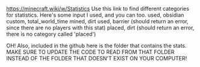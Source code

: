 https://minecraft.wiki/w/Statistics
Use this link to find different categories for statistics.
Here's some input I used, and you can too.
used, obsidian
custom, total_world_time
mined, dirt
used, barrier  (should return an error, since there are no players with this stat)
placed, dirt   (should return an error, there is no category called 'placed')

OH! Also, included in the github here is the folder that contains the stats. MAKE SURE TO UPDATE THE CODE TO READ FROM THAT FOLDER INSTEAD OF THE FOLDER THAT DOESN'T EXIST ON YOUR COMPUTER!
